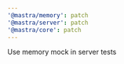 ```yaml
---
'@mastra/memory': patch
'@mastra/server': patch
'@mastra/core': patch
---
```


Use memory mock in server tests
